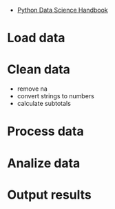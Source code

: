 * [Python Data Science Handbook](https://jakevdp.github.io/PythonDataScienceHandbook/)

# Load data
# Clean data
* remove na
* convert strings to numbers
* calculate subtotals
# Process data
# Analize data
# Output results
